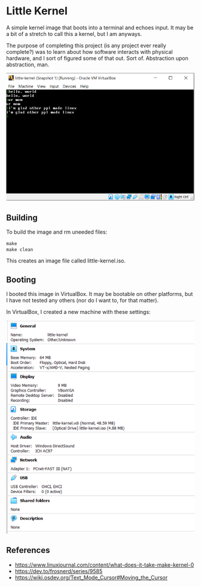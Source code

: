 # Little Kernel
A simple kernel image that boots into a terminal and echoes input. It may be a bit of a stretch to call this a kernel, but I am anyways.

The purpose of completing this project (is any project ever really complete?) was to learn about how software interacts with physical hardware, and I sort of figured some of that out. Sort of. Abstraction upon abstraction, man. 

![The running kernel](/imgs/running.PNG)

## Building
To build the image and rm uneeded files:

```
make
make clean
```

This creates an image file called little-kernel.iso.

## Booting
I booted this image in VirtualBox. It may be bootable on other platforms, but I have not tested any others (nor do I want to, for that matter).

In VirtualBox, I created a new machine with these settings: 

![VirtualBox settings](/imgs/vbox_settings.PNG)

## References
* https://www.linuxjournal.com/content/what-does-it-take-make-kernel-0
* https://dev.to/frosnerd/series/9585
* https://wiki.osdev.org/Text_Mode_Cursor#Moving_the_Cursor
